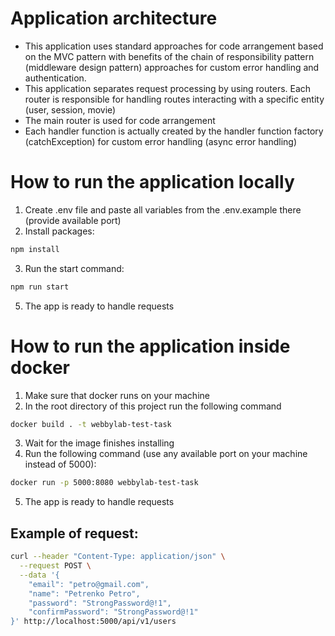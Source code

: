 # Application architecture
- This application uses standard approaches for code arrangement based on the MVC pattern with benefits of the chain of responsibility pattern (middleware design pattern) approaches for custom error handling and authentication.
- This application separates request processing by using routers. Each router is responsible for handling routes interacting with a specific entity (user, session, movie)
- The main router is used for code arrangement
- Each handler function is actually created by the handler function factory (catchException) for custom error handling (async error handling)


# How to run the application locally
1. Create .env file and paste all variables from the .env.example there (provide available port)
2. Install packages:
```bash
npm install
```
3. Run the start command:
```bash
npm run start
```
5. The app is ready to handle requests

# How to run the application inside docker
1. Make sure that docker runs on your machine
2. In the root directory of this project run the following command
```bash
docker build . -t webbylab-test-task
```
3. Wait for the image finishes installing
4. Run the following command (use any available port on your machine instead of 5000):
```bash
docker run -p 5000:8080 webbylab-test-task
```
5. The app is ready to handle requests

## Example of request:
```bash
curl --header "Content-Type: application/json" \
  --request POST \
  --data '{
    "email": "petro@gmail.com",
    "name": "Petrenko Petro",
    "password": "StrongPassword@!1",
    "confirmPassword": "StrongPassword@!1"
}' http://localhost:5000/api/v1/users
```

